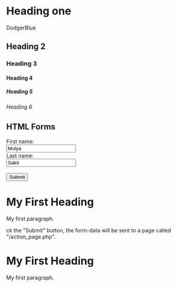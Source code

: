 <html>
<body>

<h1>Heading one</h1>
<h1style="background-color:DodgerBlue;">DodgerBlue</h1>
<h2>Heading 2</h2>
<h3>Heading 3</h3>
<h4>Heading 4</h4>
<h5>Heading 5</h5>
<h6>Heading 6</h6>

</body>
</html>

<html>
<body>

<h2>HTML Forms</h2>

<form action="/action_page.php">
  <label for="fname">First name:</label><br>
  <input type="text" id="fname" name="fname" value="Mulya"><br>
  <label for="lname">Last name:</label><br>
  <input type="text" id="lname" name="lname" value="Sakti"><br><br>
  <input type="submit" value="Submit">
</form> 

<!DOCTYPE html>
<html>
<head>
<title>Page Title</title>
</head>
<body>

<h1>My First Heading</h1>
<p>My first paragraph.</p>

</body>
</html>ck the "Submit" button, the form-data will be sent to a page called "/action_page.php".</p>

</body>
</html>

<!DOCTYPE html>
<html>
<head>
<title>Page Title</title>
</head>
<body>

<h1>My First Heading</h1>
<p>My first paragraph.</p>

</body>
</html>
